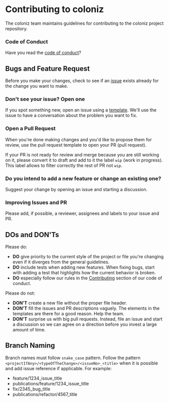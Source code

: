 # Contributing to coloniz

The coloniz team maintains guidelines for contributing to the coloniz project repository.

### Code of Conduct

Have you read the [code of conduct](https://github.com/horuslabsio/coloniz-core/blob/master/CODE_OF_CONDUCT.md)?

## Bugs and Feature Request

Before you make your changes, check to see if an [issue](https://github.com/horuslabsio/coloniz-coreissues) exists already for the change you want to make.

### Don't see your issue? Open one

If you spot something new, open an issue using a [template](https://github.com/horuslabsio/coloniz-core/issues/new/choose). We'll use the issue to have a conversation about the problem you want to fix.

### Open a Pull Request

When you're done making changes and you'd like to propose them for review, use the pull request template to open your PR (pull request).

If your PR is not ready for review and merge because you are still working on it, please convert it to draft and add to it the label `wip` (work in progress). This label allows to filter correctly the rest of PR not `wip`.

### Do you intend to add a new feature or change an existing one?

Suggest your change by opening an issue and starting a discussion.

### Improving Issues and PR

Please add, if possible, a reviewer, assignees and labels to your issue and PR.

## DOs and DON'Ts

Please do:

- **DO** give priority to the current style of the project or file you're changing even if it diverges from the general guidelines.
- **DO** include tests when adding new features. When fixing bugs, start with adding a test that highlights how the current behavior is broken.
- **DO** especially follow our rules in the [Contributing](https://github.com/horuslabsio/coloniz-core/master/CODE_OF_CONDUCT.md#contributing) section of our code of conduct.

Please do not:

- **DON'T** create a new file without the proper file header.
- **DON'T** fill the issues and PR descriptions vaguely. The elements in the templates are there for a good reason. Help the team.
- **DON'T** surprise us with big pull requests. Instead, file an issue and start a discussion so we can agree on a direction before you invest a large amount of time.

## Branch Naming

Branch names must follow `snake_case` pattern. Follow the pattern `<projectIfAny>/<typeOfTheChange>/<issueNo>_<title>` when it is possible and add issue reference if applicable. For example:

- feature/1234_issue_title
- publications/feature/1234_issue_title
- fix/2345_bug_title
- publications/refactor/4567_title
